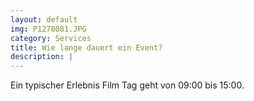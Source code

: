 ```yaml
---
layout: default
img: P1278081.JPG
category: Services
title: Wie lange dauert ein Event?
description: |
---
```

Ein typischer Erlebnis Film Tag geht von 09:00 bis 15:00.